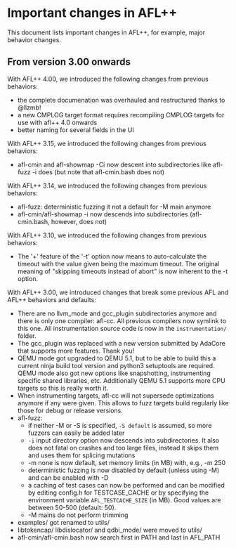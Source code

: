 # Important changes in AFL++

This document lists important changes in AFL++, for example, major behavior
changes.

## From version 3.00 onwards

With AFL++ 4.00, we introduced the following changes from previous behaviors:
  * the complete documenation was overhauled and restructured thanks to @llzmb!
  * a new CMPLOG target format requires recompiling CMPLOG targets for use
    with afl++ 4.0 onwards
  * better naming for several fields in the UI

With AFL++ 3.15, we introduced the following changes from previous behaviors:
  * afl-cmin and afl-showmap -Ci now descent into subdirectories like afl-fuzz
    -i does (but note that afl-cmin.bash does not)

With AFL++ 3.14, we introduced the following changes from previous behaviors:
  * afl-fuzz: deterministic fuzzing it not a default for -M main anymore
  * afl-cmin/afl-showmap -i now descends into subdirectories (afl-cmin.bash,
    however, does not)

With AFL++ 3.10, we introduced the following changes from previous behaviors:
  * The '+' feature of the '-t' option now means to auto-calculate the timeout
    with the value given being the maximum timeout. The original meaning of
    "skipping timeouts instead of abort" is now inherent to the -t option.

With AFL++ 3.00, we introduced changes that break some previous AFL and AFL++
behaviors and defaults:
  * There are no llvm_mode and gcc_plugin subdirectories anymore and there is
    only one compiler: afl-cc. All previous compilers now symlink to this one.
    All instrumentation source code is now in the `instrumentation/` folder.
  * The gcc_plugin was replaced with a new version submitted by AdaCore that
    supports more features. Thank you!
  * QEMU mode got upgraded to QEMU 5.1, but to be able to build this a current
    ninja build tool version and python3 setuptools are required. QEMU mode also
    got new options like snapshotting, instrumenting specific shared libraries,
    etc. Additionally QEMU 5.1 supports more CPU targets so this is really worth
    it.
  * When instrumenting targets, afl-cc will not supersede optimizations anymore
    if any were given. This allows to fuzz targets build regularly like those
    for debug or release versions.
  * afl-fuzz:
    * if neither -M or -S is specified, `-S default` is assumed, so more fuzzers
      can easily be added later
    * `-i` input directory option now descends into subdirectories. It also does
      not fatal on crashes and too large files, instead it skips them and uses
      them for splicing mutations
    * -m none is now default, set memory limits (in MB) with, e.g., -m 250
    * deterministic fuzzing is now disabled by default (unless using -M) and can
      be enabled with -D
    * a caching of test cases can now be performed and can be modified by
      editing config.h for TESTCASE_CACHE or by specifying the environment
      variable `AFL_TESTCACHE_SIZE` (in MB). Good values are between 50-500
      (default: 50).
    * -M mains do not perform trimming
  * examples/ got renamed to utils/
  * libtokencap/ libdislocator/ and qdbi_mode/ were moved to utils/
  * afl-cmin/afl-cmin.bash now search first in PATH and last in AFL_PATH
